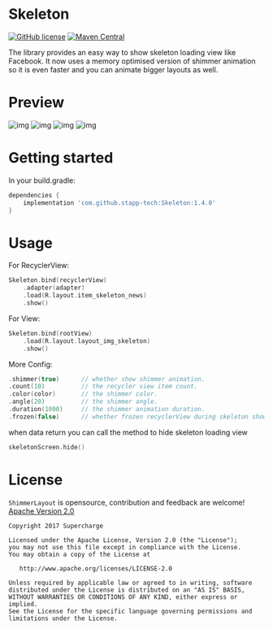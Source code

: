 # Skeleton

[![GitHub license](https://img.shields.io/badge/license-Apache%20License%202.0-blue.svg?style=flat)](http://www.apache.org/licenses/LICENSE-2.0)
[![Maven Central](https://jitpack.io/v/stapp-tech/Skeleton.svg)](https://jitpack.io/#stapp-tech/Skeleton/Tag)

The library provides an easy way to show skeleton loading view like Facebook. 
It now uses a memory optimised version of shimmer animation so it is even faster and you can animate bigger layouts as well.

# Preview

![img](screenshots/01.gif)
![img](screenshots/02.gif)
![img](screenshots/03.gif)
![img](screenshots/04.gif)

# Getting started

In your build.gradle:
```groovy
dependencies {
    implementation 'com.github.stapp-tech:Skeleton:1.4.0'
}
```

# Usage

For RecyclerView:
```kotlin
Skeleton.bind(recyclerView)
    .adapter(adapter)
    .load(R.layout.item_skeleton_news)
    .show()
```

For View:
```kotlin
Skeleton.bind(rootView)
    .load(R.layout.layout_img_skeleton)
    .show()
```

More Config:
```kotlin
.shimmer(true)      // whether show shimmer animation.                      default is true
.count(10)          // the recycler view item count.                        default is 10
.color(color)       // the shimmer color.                                   default is #a2878787
.angle(20)          // the shimmer angle.                                   default is 20;
.duration(1000)     // the shimmer animation duration.                      default is 1000;
.frozen(false)      // whether frozen recyclerView during skeleton showing  default is true; 
```
                            
when data return you can call the method to hide skeleton loading view 
```kotlin
skeletonScreen.hide()
```

# License

`ShimmerLayout` is opensource, contribution and feedback are welcome!
[Apache Version 2.0](http://www.apache.org/licenses/LICENSE-2.0.html)
```
Copyright 2017 Supercharge

Licensed under the Apache License, Version 2.0 (the "License");
you may not use this file except in compliance with the License.
You may obtain a copy of the License at

   http://www.apache.org/licenses/LICENSE-2.0

Unless required by applicable law or agreed to in writing, software
distributed under the License is distributed on an "AS IS" BASIS,
WITHOUT WARRANTIES OR CONDITIONS OF ANY KIND, either express or implied.
See the License for the specific language governing permissions and
limitations under the License.
```
